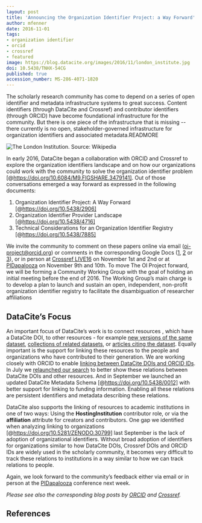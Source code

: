 ```yaml
---
layout: post
title: 'Announcing the Organization Identifier Project: a Way Forward'
author: mfenner
date: 2016-11-01
tags:
- organization identifier
- orcid
- crossref
- featured
image: https://blog.datacite.org/images/2016/11/london_institute.jpg
doi: 10.5438/TNHX-54CG
published: true
accession_number: MS-286-4071-1820
---
```

The scholarly research community has come to depend on a series of open identifier and metadata infrastructure systems to great success.  Content identifiers (through DataCite and Crossref) and contributor identifiers (through ORCID) have become foundational infrastructure for the community. But there is one piece of the infrastructure that is missing -- there currently is no open, stakeholder-governed infrastructure for organization identifiers and associated metadata.READMORE

![The London Institution. Source: [Wikipedia](https://de.wikipedia.org/wiki/Datei:London_Institution_at_the_Finsbury_Circus.jpg)](/images/2016/11/london_institute.jpg)

In early 2016, DataCite began a collaboration with ORCID and Crossref to explore the organization identifiers landscape and on how our organizations could work with the community to solve the organization identifier problem [@https://doi.org/10.6084/M9.FIGSHARE.3479141]. Out of those conversations emerged a way forward as expressed in the following documents:

1. Organization Identifier Project: A Way Forward [@https://doi.org/10.5438/2906]
2. Organization Identifier Provider Landscape [@https://doi.org/10.5438/4716]
3. Technical Considerations for an Organization Identifier Registry [@https://doi.org/10.5438/7885]

We invite the community to comment on these papers online via email ([oi-project@orcid.org](mailto:oi-project@orcid.org)) or comments in the corresponding Google Docs ([1](https://docs.google.com/document/d/1PpWRBnlrU_X6TwYzQlB89w4FNXMLqieJv-RW0irNTsg/edit?usp=sharing), [2](https://docs.google.com/document/d/1lcKXWm9PxDvVWBxdlH7BVU7w8esnW0F_dppNiCJ9BW8/edit#) or [3](https://docs.google.com/document/d/1Zj5sRRdnjKLjY81AbaeUdal3n6VuQgi1H66vRMaayiA/edit?usp=sharing)), or in person at [Crossref LIVE16](https://crossreflive16.sched.org/) on November 1st and 2nd or at [PIDapalooza](http://pidapalooza.org/) on November 9th and 10th. To move The OI Project forward, we will be forming a Community Working Group with the goal of holding an initial meeting before the end of 2016. The Working Group’s main charge is to develop a plan to launch and sustain an open, independent, non-profit organization identifier registry to facilitate the disambiguation of researcher affiliations

## DataCite’s Focus

An important focus of DataCite’s work is to connect resources , which have a DataCite DOI, to other resources - for example [new versions of the same dataset](https://blog.datacite.org/dynamic-data-citation-webinar/), [collections of related datasets](https://blog.datacite.org/to-better-understand-research-communication-we-need-a-groid-group-object-identifier/), or [articles citing the dataset](https://blog.datacite.org/location-of-the-citation/). Equally important is the support for linking these resources to the people and organizations who have contributed to their generation. We are working closely with ORCID to enable [linking between DataCite DOIs and ORCID IDs](https://blog.datacite.org/announcing-datacite-profiles-service/). In July we [relaunched our search](https://blog.datacite.org/relaunching-datacite-search/) to better show these relations between DataCite DOIs and other resources. And in September we launched an updated DataCite Metadata Schema [@https://doi.org/10.5438/0012] with better support for linking to funding information. Enabling all these relations are persistent identifiers and metadata describing these relations.

DataCite also supports the linking of resources to academic institutions in one of two ways: Using the **HostingInstitution** contributor role, or via the **affiliation** attribute for creators and contributors.  One gap we identified when analyzing linking to organizations [@https://doi.org/10.5281/ZENODO.30799] last September is the lack of adoption of organizational identifiers. Without broad adoption of identifiers for organizations similar to how DataCite DOIs, Crossref DOIs and ORCID IDs are widely used in the scholarly community, it becomes very difficult to track these relations to institutions in a way similar to how we can track relations to people.

Again, we look forward to the community’s feedback either via email or in person at the [PIDapalooza](http://pidapalooza.org/) conference next week.

*Please see also the corresponding blog posts by [ORCID](https://orcid.org/blog/2016/10/31/organization-identifier-project-way-forward) and [Crossref](http://blog.crossref.org/2016/10/the-oi-project.html).*

## References
